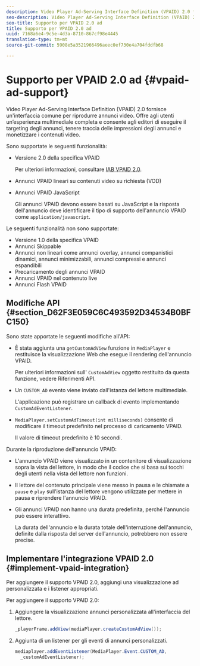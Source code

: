 ```yaml
---
description: Video Player Ad-Serving Interface Definition (VPAID) 2.0 fornisce un'interfaccia comune per riprodurre annunci video. Offre agli utenti un’esperienza multimediale completa e consente agli editori di eseguire il targeting degli annunci, tenere traccia delle impressioni degli annunci e monetizzare i contenuti video.
seo-description: Video Player Ad-Serving Interface Definition (VPAID) 2.0 fornisce un'interfaccia comune per riprodurre annunci video. Offre agli utenti un’esperienza multimediale completa e consente agli editori di eseguire il targeting degli annunci, tenere traccia delle impressioni degli annunci e monetizzare i contenuti video.
seo-title: Supporto per VPAID 2.0 ad
title: Supporto per VPAID 2.0 ad
uuid: 7168a6e4-9c5e-4d3a-8710-867cf98e4445
translation-type: tm+mt
source-git-commit: 5908e5a3521966496aeec0ef730e4a704fddfb68

---
```



# Supporto per VPAID 2.0 ad {#vpaid-ad-support}

Video Player Ad-Serving Interface Definition (VPAID) 2.0 fornisce un&#39;interfaccia comune per riprodurre annunci video. Offre agli utenti un’esperienza multimediale completa e consente agli editori di eseguire il targeting degli annunci, tenere traccia delle impressioni degli annunci e monetizzare i contenuti video.

Sono supportate le seguenti funzionalità:

* Versione 2.0 della specifica VPAID

   Per ulteriori informazioni, consultare [IAB VPAID 2.0](https://www.iab.com/wp-content/uploads/2015/06/VPAID_2_0_Final_04-10-2012.pdf).
* Annunci VPAID lineari su contenuti video su richiesta (VOD)
* Annunci VPAID JavaScript

   Gli annunci VPAID devono essere basati su JavaScript e la risposta dell&#39;annuncio deve identificare il tipo di supporto dell&#39;annuncio VPAID come `application/javascript`.

Le seguenti funzionalità non sono supportate:

* Versione 1.0 della specifica VPAID
* Annunci Skippable
* Annunci non lineari come annunci overlay, annunci companistici dinamici, annunci minimizzabili, annunci compressi e annunci espandibili
* Precaricamento degli annunci VPAID
* Annunci VPAID nel contenuto live
* Annunci Flash VPAID

## Modifiche API {#section_D62F3E059C6C493592D34534B0BFC150}

Sono state apportate le seguenti modifiche all&#39;API:

* È stata aggiunta una `getCustomAdView` funzione in `MediaPlayer` e restituisce la visualizzazione Web che esegue il rendering dell&#39;annuncio VPAID.

   Per ulteriori informazioni sull&#39; `CustomAdView` oggetto restituito da questa funzione, vedere Riferimenti [](https://help.adobe.com/en_US/primetime/api/psdk/javadoc_1.4/index.html)API.

* Un `CUSTOM_AD` evento viene inviato dall&#39;istanza del lettore multimediale.

   L&#39;applicazione può registrare un callback di evento implementando `CustomAdEventListener`.

* `MediaPlayer.setCustomAdTimeout(int milliseconds)` consente di modificare il timeout predefinito nel processo di caricamento VPAID.

   Il valore di timeout predefinito è 10 secondi.

<!--<a id="section_495700E1C5404A7B85307A4137C740C5"></a>-->

Durante la riproduzione dell&#39;annuncio VPAID:

* L&#39;annuncio VPAID viene visualizzato in un contenitore di visualizzazione sopra la vista del lettore, in modo che il codice che si basa sui tocchi degli utenti nella vista del lettore non funzioni.
* Il lettore del contenuto principale viene messo in pausa e le chiamate a `pause` e `play` sull&#39;istanza del lettore vengono utilizzate per mettere in pausa e riprendere l&#39;annuncio VPAID.

* Gli annunci VPAID non hanno una durata predefinita, perché l&#39;annuncio può essere interattivo.

   La durata dell&#39;annuncio e la durata totale dell&#39;interruzione dell&#39;annuncio, definite dalla risposta del server dell&#39;annuncio, potrebbero non essere precise.

## Implementare l&#39;integrazione VPAID 2.0 {#implement-vpaid-integration}

Per aggiungere il supporto VPAID 2.0, aggiungi una visualizzazione ad personalizzata e i listener appropriati.

Per aggiungere il supporto VPAID 2.0:

1. Aggiungere la visualizzazione annunci personalizzata all&#39;interfaccia del lettore.

   ```java
   _playerFrame.addView(mediaPlayer.createCustomAdView());
   ```

1. Aggiunta di un listener per gli eventi di annunci personalizzati.

   ```java
   mediaplayer.addEventListener(MediaPlayer.Event.CUSTOM_AD,  
     _customAdEventListener);
   ```
